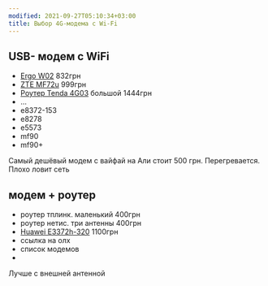 ```yaml
---
modified: 2021-09-27T05:10:34+03:00
title: Выбор 4G-модема с Wi-Fi
---
```


## USB- модем с WiFi
- [Ergo W02](https://elmir.ua/3g_4g_modems_and_routers/4g_router_ergo_w02.html) 832грн
- [ZTE MF72u](https://elmir.ua/3g_4g_modems_and_routers/4g_modem_zte_mf79u.html) 999грн
- [Роутер Tenda 4G03](https://elmir.ua/3g_4g_modems_and_routers/4g_router_tenda_4g03.html) большой 1444грн
- ...
- e8372-153
- e8278
- e5573
- mf90
- mf90+

Самый дешёвый модем с вайфай на Али стоит 500 грн. Перегревается. Плохо ловит сеть

## модем + роутер
- роутер тплинк. маленький 400грн
- роутер нетис. три антенны 400грн
- [Huawei E3372h-320](https://elmir.ua/3g_4g_modems_and_routers/4g_modem_huawei_e3372h-320.html) 1100грн
- ссылка на олх
- список модемов
- 


Лучше с внешней антенной
